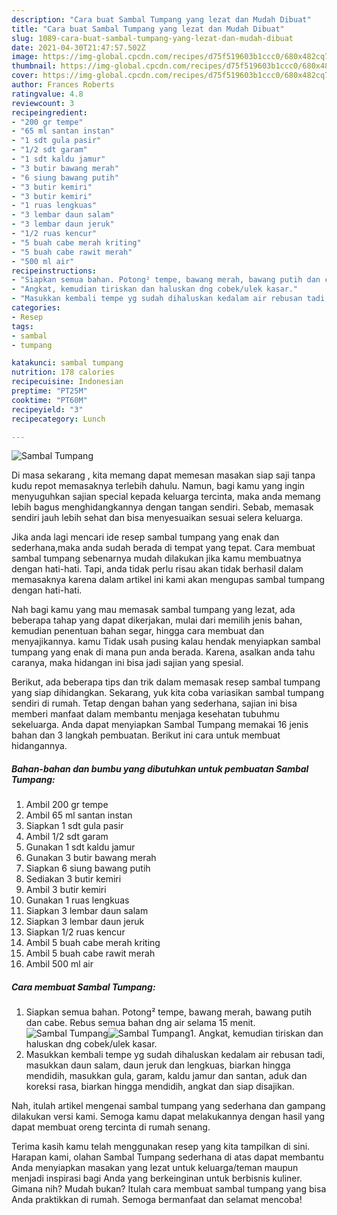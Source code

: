 ```yaml
---
description: "Cara buat Sambal Tumpang yang lezat dan Mudah Dibuat"
title: "Cara buat Sambal Tumpang yang lezat dan Mudah Dibuat"
slug: 1089-cara-buat-sambal-tumpang-yang-lezat-dan-mudah-dibuat
date: 2021-04-30T21:47:57.502Z
image: https://img-global.cpcdn.com/recipes/d75f519603b1ccc0/680x482cq70/sambal-tumpang-foto-resep-utama.jpg
thumbnail: https://img-global.cpcdn.com/recipes/d75f519603b1ccc0/680x482cq70/sambal-tumpang-foto-resep-utama.jpg
cover: https://img-global.cpcdn.com/recipes/d75f519603b1ccc0/680x482cq70/sambal-tumpang-foto-resep-utama.jpg
author: Frances Roberts
ratingvalue: 4.8
reviewcount: 3
recipeingredient:
- "200 gr tempe"
- "65 ml santan instan"
- "1 sdt gula pasir"
- "1/2 sdt garam"
- "1 sdt kaldu jamur"
- "3 butir bawang merah"
- "6 siung bawang putih"
- "3 butir kemiri"
- "3 butir kemiri"
- "1 ruas lengkuas"
- "3 lembar daun salam"
- "3 lembar daun jeruk"
- "1/2 ruas kencur"
- "5 buah cabe merah kriting"
- "5 buah cabe rawit merah"
- "500 ml air"
recipeinstructions:
- "Siapkan semua bahan. Potong² tempe, bawang merah, bawang putih dan cabe. Rebus semua bahan dng air selama 15 menit."
- "Angkat, kemudian tiriskan dan haluskan dng cobek/ulek kasar."
- "Masukkan kembali tempe yg sudah dihaluskan kedalam air rebusan tadi, masukkan daun salam, daun jeruk dan lengkuas, biarkan hingga mendidih, masukkan gula, garam, kaldu jamur dan santan, aduk dan koreksi rasa, biarkan hingga mendidih, angkat dan siap disajikan."
categories:
- Resep
tags:
- sambal
- tumpang

katakunci: sambal tumpang 
nutrition: 178 calories
recipecuisine: Indonesian
preptime: "PT25M"
cooktime: "PT60M"
recipeyield: "3"
recipecategory: Lunch

---
```



![Sambal Tumpang](https://img-global.cpcdn.com/recipes/d75f519603b1ccc0/680x482cq70/sambal-tumpang-foto-resep-utama.jpg)

Di masa  sekarang , kita memang dapat memesan masakan siap saji tanpa kudu repot memasaknya terlebih dahulu. Namun, bagi kamu yang ingin menyuguhkan sajian special kepada keluarga tercinta, maka anda memang lebih bagus menghidangkannya dengan tangan sendiri. Sebab, memasak sendiri jauh lebih sehat dan bisa menyesuaikan sesuai selera keluarga.

Jika anda lagi mencari ide resep sambal tumpang yang enak dan sederhana,maka anda sudah berada di tempat yang tepat. Cara membuat sambal tumpang  sebenarnya mudah dilakukan jika kamu membuatnya dengan hati-hati. Tapi, anda tidak perlu risau akan tidak berhasil dalam memasaknya 
karena dalam artikel ini kami akan mengupas sambal tumpang dengan hati-hati.  



Nah bagi kamu yang mau memasak sambal tumpang yang lezat, ada beberapa tahap yang dapat dikerjakan, mulai dari memilih jenis bahan, kemudian penentuan bahan segar, hingga cara membuat dan menyajikannya. kamu Tidak usah pusing kalau hendak menyiapkan sambal tumpang yang enak di mana pun anda berada. Karena, asalkan anda  tahu caranya, maka hidangan ini bisa jadi sajian yang spesial.

Berikut, ada beberapa tips dan trik dalam memasak resep sambal tumpang yang siap dihidangkan. Sekarang, yuk kita coba variasikan sambal tumpang sendiri di rumah. Tetap dengan bahan yang sederhana, sajian ini bisa memberi manfaat dalam membantu menjaga kesehatan tubuhmu sekeluarga. Anda dapat menyiapkan Sambal Tumpang memakai 16 jenis bahan dan 3 langkah pembuatan. Berikut ini cara untuk membuat hidangannya.

<!--inarticleads1-->

##### Bahan-bahan dan bumbu yang dibutuhkan untuk pembuatan Sambal Tumpang:

1. Ambil 200 gr tempe
1. Ambil 65 ml santan instan
1. Siapkan 1 sdt gula pasir
1. Ambil 1/2 sdt garam
1. Gunakan 1 sdt kaldu jamur
1. Gunakan 3 butir bawang merah
1. Siapkan 6 siung bawang putih
1. Sediakan 3 butir kemiri
1. Ambil 3 butir kemiri
1. Gunakan 1 ruas lengkuas
1. Siapkan 3 lembar daun salam
1. Siapkan 3 lembar daun jeruk
1. Siapkan 1/2 ruas kencur
1. Ambil 5 buah cabe merah kriting
1. Ambil 5 buah cabe rawit merah
1. Ambil 500 ml air




<!--inarticleads2-->

##### Cara membuat Sambal Tumpang:

1. Siapkan semua bahan. Potong² tempe, bawang merah, bawang putih dan cabe. Rebus semua bahan dng air selama 15 menit.
<img src="https://img-global.cpcdn.com/steps/4dacaa5d7ad41b38/160x128cq70/sambal-tumpang-langkah-memasak-1-foto.jpg" alt="Sambal Tumpang"><img src="https://img-global.cpcdn.com/steps/19dea9e8442f6015/160x128cq70/sambal-tumpang-langkah-memasak-1-foto.jpg" alt="Sambal Tumpang">1. Angkat, kemudian tiriskan dan haluskan dng cobek/ulek kasar.
1. Masukkan kembali tempe yg sudah dihaluskan kedalam air rebusan tadi, masukkan daun salam, daun jeruk dan lengkuas, biarkan hingga mendidih, masukkan gula, garam, kaldu jamur dan santan, aduk dan koreksi rasa, biarkan hingga mendidih, angkat dan siap disajikan.




Nah, itulah artikel mengenai  sambal tumpang  yang sederhana dan gampang dilakukan versi kami. Semoga kamu dapat melakukannya dengan hasil yang dapat membuat oreng tercinta di rumah senang. 

Terima kasih kamu telah menggunakan resep yang kita tampilkan di sini. Harapan kami, olahan  Sambal Tumpang sederhana di atas dapat membantu Anda menyiapkan masakan yang lezat untuk keluarga/teman maupun menjadi inspirasi bagi Anda yang berkeinginan untuk berbisnis kuliner. Gimana nih? Mudah bukan? Itulah cara membuat sambal tumpang yang bisa Anda praktikkan di rumah. Semoga bermanfaat dan selamat mencoba!

